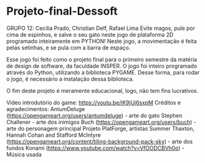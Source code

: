 # Projeto-final-Dessoft
GRUPO 12: Cecilia Prado, Christian Delf, Rafael Lima
Evite magos, pule por cima de espinhos, e salve o seu gato neste jogo de plataforma 2D programado inteiramente em PYTHON! Neste jogo, a movimentação é feita pelas setinhas, e se pula com a barra de espaço.

Esse jogo foi feito como o projeto final para o primeiro semestre da matéria de design de software, da faculdade INSPER. O jogo foi inteiro programado através do Python, utilizando a biblioteca PYGAME. Desse forma, para rodar o jogo, é necessário a instalação dessa biblioteca.

O fim deste projeto é meramente educacional, logo, não tem fins lucrativos.

Vídeo introdutório do game: https://youtu.be/iK9jUj6sxpM
Créditos e agradecimentos: 
AntumDeluge (https://opengameart.org/users/antumdeluge) - arte do gato
Stephen Challener - arte dos inimigos
Buch (https://opengameart.org/users/buch) - arte do personagem principal
Projeto PlatForge, artistas Summer Thaxton, Hannah Cohan and Stafford McIntyre (https://opengameart.org/content/tiling-background-pack-sky) - arte dos fundos 
Konami (https://www.youtube.com/watch?v=VfOODCBVh0o) - Música usada
